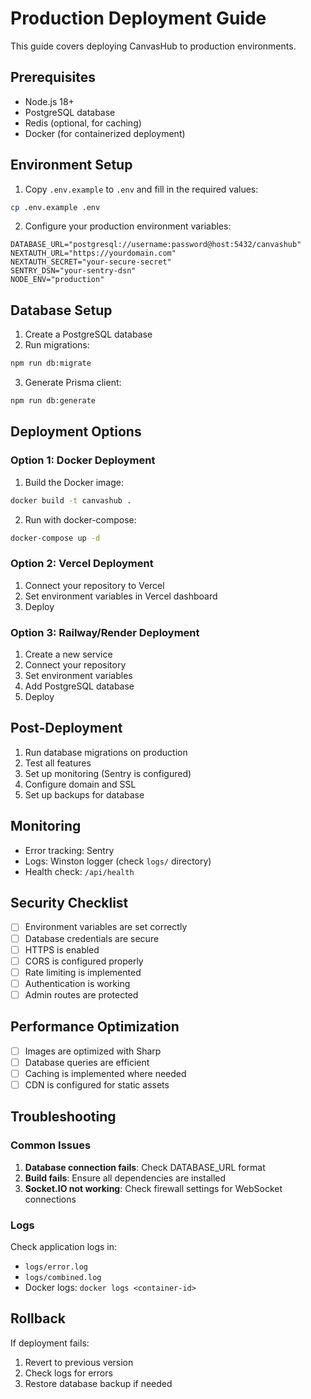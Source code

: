 # Production Deployment Guide

This guide covers deploying CanvasHub to production environments.

## Prerequisites

- Node.js 18+
- PostgreSQL database
- Redis (optional, for caching)
- Docker (for containerized deployment)

## Environment Setup

1. Copy `.env.example` to `.env` and fill in the required values:

```bash
cp .env.example .env
```

2. Configure your production environment variables:

```env
DATABASE_URL="postgresql://username:password@host:5432/canvashub"
NEXTAUTH_URL="https://yourdomain.com"
NEXTAUTH_SECRET="your-secure-secret"
SENTRY_DSN="your-sentry-dsn"
NODE_ENV="production"
```

## Database Setup

1. Create a PostgreSQL database
2. Run migrations:

```bash
npm run db:migrate
```

3. Generate Prisma client:

```bash
npm run db:generate
```

## Deployment Options

### Option 1: Docker Deployment

1. Build the Docker image:

```bash
docker build -t canvashub .
```

2. Run with docker-compose:

```bash
docker-compose up -d
```

### Option 2: Vercel Deployment

1. Connect your repository to Vercel
2. Set environment variables in Vercel dashboard
3. Deploy

### Option 3: Railway/Render Deployment

1. Create a new service
2. Connect your repository
3. Set environment variables
4. Add PostgreSQL database
5. Deploy

## Post-Deployment

1. Run database migrations on production
2. Test all features
3. Set up monitoring (Sentry is configured)
4. Configure domain and SSL
5. Set up backups for database

## Monitoring

- Error tracking: Sentry
- Logs: Winston logger (check `logs/` directory)
- Health check: `/api/health`

## Security Checklist

- [ ] Environment variables are set correctly
- [ ] Database credentials are secure
- [ ] HTTPS is enabled
- [ ] CORS is configured properly
- [ ] Rate limiting is implemented
- [ ] Authentication is working
- [ ] Admin routes are protected

## Performance Optimization

- [ ] Images are optimized with Sharp
- [ ] Database queries are efficient
- [ ] Caching is implemented where needed
- [ ] CDN is configured for static assets

## Troubleshooting

### Common Issues

1. **Database connection fails**: Check DATABASE_URL format
2. **Build fails**: Ensure all dependencies are installed
3. **Socket.IO not working**: Check firewall settings for WebSocket connections

### Logs

Check application logs in:

- `logs/error.log`
- `logs/combined.log`
- Docker logs: `docker logs <container-id>`

## Rollback

If deployment fails:

1. Revert to previous version
2. Check logs for errors
3. Restore database backup if needed
